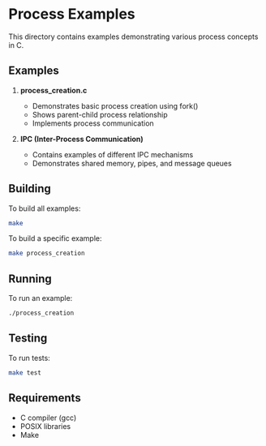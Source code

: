# Process Examples

This directory contains examples demonstrating various process concepts in C.

## Examples

1. **process_creation.c**
   - Demonstrates basic process creation using fork()
   - Shows parent-child process relationship
   - Implements process communication

2. **IPC (Inter-Process Communication)**
   - Contains examples of different IPC mechanisms
   - Demonstrates shared memory, pipes, and message queues

## Building

To build all examples:
```bash
make
```

To build a specific example:
```bash
make process_creation
```

## Running

To run an example:
```bash
./process_creation
```

## Testing

To run tests:
```bash
make test
```

## Requirements

- C compiler (gcc)
- POSIX libraries
- Make 